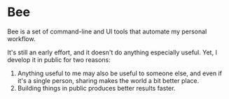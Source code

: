 # Bee

Bee is a set of command-line and UI tools that automate my personal workflow.

It's still an early effort, and it doesn't do anything especially useful. Yet, I develop it in public for two reasons:

1. Anything useful to me may also be useful to someone else, and even if it's a single person, sharing makes the world a bit better place.
2. Building things in public produces better results faster.

 
